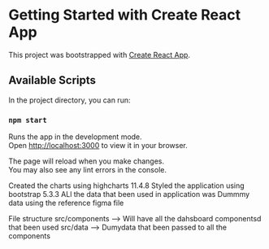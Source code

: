 # Getting Started with Create React App

This project was bootstrapped with [Create React App](https://github.com/facebook/create-react-app).

## Available Scripts

In the project directory, you can run:

### `npm start`

Runs the app in the development mode.\
Open [http://localhost:3000](http://localhost:3000) to view it in your browser.

The page will reload when you make changes.\
You may also see any lint errors in the console.

Created the charts using highcharts 11.4.8
Styled the application using bootstrap 5.3.3
ALl the data that been used in application was Dummmy data using the reference figma file

File structure
src/components --> Will have all the dahsboard componentsd that been used 
src/data --> Dumydata that been passed to all the components